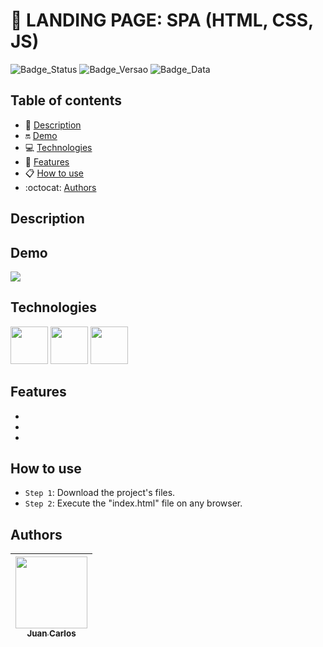 # 📌 LANDING PAGE: SPA (HTML, CSS, JS)

![Badge_Status](https://img.shields.io/badge/STATUS-IN_PROGRESS-yellow)
![Badge_Versao](https://img.shields.io/badge/VERSION-1.0-black)
![Badge_Data](https://img.shields.io/badge/RELEASE-OCT,2023-blue)

## Table of contents

* 📑 [Description](#description)
* 🔛 [Demo](#demo)
* 💻 [Technologies](#technologies)
* 🔨 [Features](#features)
* 📋 [How to use](#how-to-use)
* :octocat: [Authors](#authors)

## Description


## Demo
![](demo/demo.gif)

## Technologies
<img src="https://cdn.jsdelivr.net/gh/devicons/devicon/icons/html5/html5-original-wordmark.svg" width="60px" height="60px" /> <img src="https://cdn.jsdelivr.net/gh/devicons/devicon/icons/css3/css3-original-wordmark.svg" width="60px" height="60px"/> <img src="https://cdn.jsdelivr.net/gh/devicons/devicon/icons/javascript/javascript-original.svg" width="60px" height="60px"/>

## Features
*
*
*

## How to use
- `Step 1`: Download the project's files.
- `Step 2`: Execute the "index.html" file on any browser.

## Authors
| [<img src="https://avatars.githubusercontent.com/u/97527277" width=115><br><sub>Juan Carlos</sub>](https://github.com/juan-soaraes) |
| :---: |
